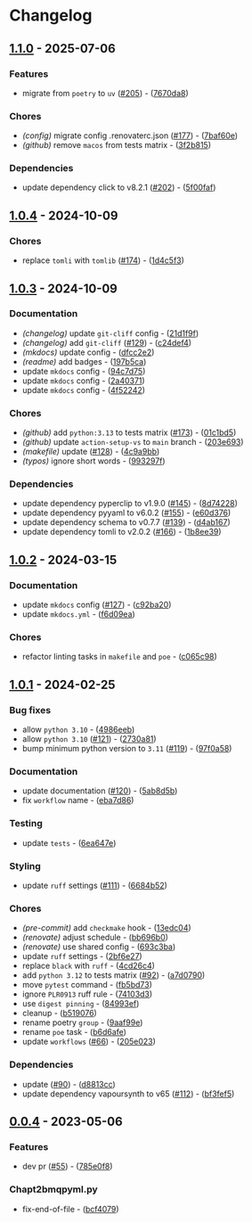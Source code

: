 # Changelog

## [1.1.0](https://github.com/deadnews/encode-utils-cli/compare/v1.0.4...v1.1.0) - 2025-07-06

### Features

- migrate from `poetry` to `uv` ([#205](https://github.com/deadnews/encode-utils-cli/issues/205)) - ([7670da8](https://github.com/deadnews/encode-utils-cli/commit/7670da8641a50f98a9ce49aec2234678b5c34271))

### Chores

- _(config)_ migrate config .renovaterc.json ([#177](https://github.com/deadnews/encode-utils-cli/issues/177)) - ([7baf60e](https://github.com/deadnews/encode-utils-cli/commit/7baf60e0cc096382dcb94709fb00bc6471b1db61))
- _(github)_ remove `macos` from tests matrix - ([3f2b815](https://github.com/deadnews/encode-utils-cli/commit/3f2b815f54f261ac4779557127ff2141f819f79a))

### Dependencies

- update dependency click to v8.2.1 ([#202](https://github.com/deadnews/encode-utils-cli/issues/202)) - ([5f00faf](https://github.com/deadnews/encode-utils-cli/commit/5f00faf10b2fc097cfbf9577737afb325d275062))

## [1.0.4](https://github.com/deadnews/encode-utils-cli/compare/v1.0.3...v1.0.4) - 2024-10-09

### Chores

- replace `tomli` with `tomlib` ([#174](https://github.com/deadnews/encode-utils-cli/issues/174)) - ([1d4c5f3](https://github.com/deadnews/encode-utils-cli/commit/1d4c5f3ef22bcaf955e991a1d34df5cb96789e6a))

## [1.0.3](https://github.com/deadnews/encode-utils-cli/compare/v1.0.2...v1.0.3) - 2024-10-09

### Documentation

- _(changelog)_ update `git-cliff` config - ([21d1f9f](https://github.com/deadnews/encode-utils-cli/commit/21d1f9f67345c4a41d590a2ceb9b0d166078992d))
- _(changelog)_ add `git-cliff` ([#129](https://github.com/deadnews/encode-utils-cli/issues/129)) - ([c24def4](https://github.com/deadnews/encode-utils-cli/commit/c24def4caa6697cb18d4604502d92eee03d8f82a))
- _(mkdocs)_ update config - ([dfcc2e2](https://github.com/deadnews/encode-utils-cli/commit/dfcc2e267e6d67c2c7fb3950552a9c03dbb6eca7))
- _(readme)_ add badges - ([197b5ca](https://github.com/deadnews/encode-utils-cli/commit/197b5ca0872fca4beddc5fbdad1a2bbd81118fa2))
- update `mkdocs` config - ([94c7d75](https://github.com/deadnews/encode-utils-cli/commit/94c7d75226e545c9d5f498c644ee4be2fd76be64))
- update `mkdocs` config - ([2a40371](https://github.com/deadnews/encode-utils-cli/commit/2a403716cc5b7eeaab74e632b035116636ea782d))
- update `mkdocs` config - ([4f52242](https://github.com/deadnews/encode-utils-cli/commit/4f52242c4b5c5da6e7eff67e865f19717073e962))

### Chores

- _(github)_ add `python:3.13` to tests matrix ([#173](https://github.com/deadnews/encode-utils-cli/issues/173)) - ([01c1bd5](https://github.com/deadnews/encode-utils-cli/commit/01c1bd56f43003c59eb893e074ee0c7ac81cca14))
- _(github)_ update `action-setup-vs` to `main` branch - ([203e693](https://github.com/deadnews/encode-utils-cli/commit/203e69316a8422274acd9355beaf3f18ea22f0e6))
- _(makefile)_ update ([#128](https://github.com/deadnews/encode-utils-cli/issues/128)) - ([4c9a9bb](https://github.com/deadnews/encode-utils-cli/commit/4c9a9bbbb77ab1be40091065d69c93cce924c88f))
- _(typos)_ ignore short words - ([993297f](https://github.com/deadnews/encode-utils-cli/commit/993297f204618ddf0e60ad7a63952acc72890bdc))

### Dependencies

- update dependency pyperclip to v1.9.0 ([#145](https://github.com/deadnews/encode-utils-cli/issues/145)) - ([8d74228](https://github.com/deadnews/encode-utils-cli/commit/8d742286a56ee6e46581d16522c275423ce93ca3))
- update dependency pyyaml to v6.0.2 ([#155](https://github.com/deadnews/encode-utils-cli/issues/155)) - ([e60d376](https://github.com/deadnews/encode-utils-cli/commit/e60d3760d2c289da2eecd700fd56ad47736d0404))
- update dependency schema to v0.7.7 ([#139](https://github.com/deadnews/encode-utils-cli/issues/139)) - ([d4ab167](https://github.com/deadnews/encode-utils-cli/commit/d4ab16780b634c6cdf75da6180d8258a08c0d833))
- update dependency tomli to v2.0.2 ([#166](https://github.com/deadnews/encode-utils-cli/issues/166)) - ([1b8ee39](https://github.com/deadnews/encode-utils-cli/commit/1b8ee39945b57800ce5c008d9e2e1f2930b228d8))

## [1.0.2](https://github.com/deadnews/encode-utils-cli/compare/v1.0.1...v1.0.2) - 2024-03-15

### Documentation

- update `mkdocs` config ([#127](https://github.com/deadnews/encode-utils-cli/issues/127)) - ([c92ba20](https://github.com/deadnews/encode-utils-cli/commit/c92ba2032ac0b492b390d45c50f7c57c2660df5c))
- update `mkdocs.yml` - ([f6d09ea](https://github.com/deadnews/encode-utils-cli/commit/f6d09eadb5b96e64e4a17611853bcf243b6c7f05))

### Chores

- refactor linting tasks in `makefile` and `poe` - ([c065c98](https://github.com/deadnews/encode-utils-cli/commit/c065c98f82d88327a591123152e719cd64ffbf4c))

## [1.0.1](https://github.com/deadnews/encode-utils-cli/compare/v0.0.4...v1.0.1) - 2024-02-25

### Bug fixes

- allow `python 3.10` - ([4986eeb](https://github.com/deadnews/encode-utils-cli/commit/4986eebe192c011fff1486ef61f9ddf81079b5a3))
- allow `python 3.10` ([#121](https://github.com/deadnews/encode-utils-cli/issues/121)) - ([2730a81](https://github.com/deadnews/encode-utils-cli/commit/2730a81e05b674545018df27d74e37c4d9e354c7))
- bump minimum python version to `3.11` ([#119](https://github.com/deadnews/encode-utils-cli/issues/119)) - ([97f0a58](https://github.com/deadnews/encode-utils-cli/commit/97f0a58a0e27851f45d8997ed1967cbe754338e8))

### Documentation

- update documentation ([#120](https://github.com/deadnews/encode-utils-cli/issues/120)) - ([5ab8d5b](https://github.com/deadnews/encode-utils-cli/commit/5ab8d5b8ea6031905441ca00ef2d3811f1457107))
- fix `workflow` name - ([eba7d86](https://github.com/deadnews/encode-utils-cli/commit/eba7d86f9e8ed1f92c4c845b84bda41e7d24daf3))

### Testing

- update `tests` - ([6ea647e](https://github.com/deadnews/encode-utils-cli/commit/6ea647e7d5b7d1a8ee94dfd761af8a31a6072bcd))

### Styling

- update `ruff` settings ([#111](https://github.com/deadnews/encode-utils-cli/issues/111)) - ([6684b52](https://github.com/deadnews/encode-utils-cli/commit/6684b52d7ff4cb63b178c5bf3c0d47ba69f15779))

### Chores

- _(pre-commit)_ add `checkmake` hook - ([13edc04](https://github.com/deadnews/encode-utils-cli/commit/13edc04e0037ddc7e43e040dfce4e784e77e4717))
- _(renovate)_ adjust schedule - ([bb696b0](https://github.com/deadnews/encode-utils-cli/commit/bb696b0c67e35f9dc9bf9f6236584029cb892445))
- _(renovate)_ use shared config - ([693c3ba](https://github.com/deadnews/encode-utils-cli/commit/693c3ba58822db45dd06a032ba1ce554db6deaf6))
- update `ruff` settings - ([2bf6e27](https://github.com/deadnews/encode-utils-cli/commit/2bf6e271ec2ce1ddfde232f62fd7957325301df5))
- replace `black` with `ruff` - ([4cd26c4](https://github.com/deadnews/encode-utils-cli/commit/4cd26c45c4e1b6c605531474d99ca160916bed31))
- add `python 3.12` to tests matrix ([#92](https://github.com/deadnews/encode-utils-cli/issues/92)) - ([a7d0790](https://github.com/deadnews/encode-utils-cli/commit/a7d0790ea67d723003ced2d764c02098c5a94e3e))
- move `pytest` command - ([fb5bd73](https://github.com/deadnews/encode-utils-cli/commit/fb5bd73a3fcf04fbd6093369e10ce937eb7415ae))
- ignore `PLR0913` ruff rule - ([74103d3](https://github.com/deadnews/encode-utils-cli/commit/74103d3306b8c7646e8b0d7df2aba86cec5ac9b2))
- use `digest pinning` - ([84993ef](https://github.com/deadnews/encode-utils-cli/commit/84993eff6dbdc84d872829890dbe05b90dc18b67))
- cleanup - ([b519076](https://github.com/deadnews/encode-utils-cli/commit/b519076cd90ac5da66962c58b5ff01966bfd0dc0))
- rename poetry `group` - ([9aaf99e](https://github.com/deadnews/encode-utils-cli/commit/9aaf99e9a4641686d07f413af993abcbb5a74292))
- rename `poe` task - ([b6d6afe](https://github.com/deadnews/encode-utils-cli/commit/b6d6afea13d3a2b726249a1965c9b86cf8d1fa54))
- update `workflows` ([#66](https://github.com/deadnews/encode-utils-cli/issues/66)) - ([205e023](https://github.com/deadnews/encode-utils-cli/commit/205e02360f62d62104d11838d7f1e5eff5b88053))

### Dependencies

- update ([#90](https://github.com/deadnews/encode-utils-cli/issues/90)) - ([d8813cc](https://github.com/deadnews/encode-utils-cli/commit/d8813cc6cc9af9c16151307d109f461f1d1e1179))
- update dependency vapoursynth to v65 ([#112](https://github.com/deadnews/encode-utils-cli/issues/112)) - ([bf3fef5](https://github.com/deadnews/encode-utils-cli/commit/bf3fef520afe0fe9eb89204a7bbaaed0c43d8021))

## [0.0.4](https://github.com/deadnews/encode-utils-cli/commit/v0.0.4) - 2023-05-06

### Features

- dev pr ([#55](https://github.com/deadnews/encode-utils-cli/issues/55)) - ([785e0f8](https://github.com/deadnews/encode-utils-cli/commit/785e0f80c8718085da3cbaef4ef6f0a4236f7ac7))

### Chapt2bmqpyml.py

- fix-end-of-file - ([bcf4079](https://github.com/deadnews/encode-utils-cli/commit/bcf407997eebf5f99130bb53fe82369c93e694a6))

<!-- generated by git-cliff -->

